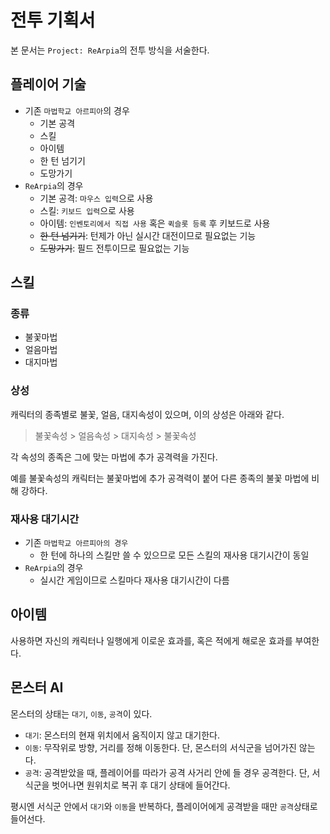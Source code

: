 # 전투 기획서

본 문서는 `Project: ReArpia`의 전투 방식을 서술한다.

## 플레이어 기술

- 기존 `마법학교 아르피아`의 경우
  - 기본 공격
  - 스킬
  - 아이템
  - 한 턴 넘기기
  - 도망가기
- `ReArpia`의 경우
  - 기본 공격: `마우스 입력`으로 사용
  - 스킬: `키보드 입력`으로 사용
  - 아이템: `인벤토리에서 직접 사용` 혹은 `퀵슬롯 등록` 후 키보드로 사용
  - ~~한 턴 넘기기~~: 턴제가 아닌 실시간 대전이므로 필요없는 기능
  - ~~도망가기~~: 필드 전투이므로 필요없는 기능

## 스킬

### 종류

- 불꽃마법
- 얼음마법
- 대지마법

### 상성

캐릭터의 종족별로 불꽃, 얼음, 대지속성이 있으며, 이의 상성은 아래와 같다.

> 불꽃속성 > 얼음속성 > 대지속성 > 불꽃속성

각 속성의 종족은 그에 맞는 마법에 추가 공격력을 가진다.

예를 불꽃속성의 캐릭터는 불꽃마법에 추가 공격력이 붙어 다른 종족의 불꽃 마법에 비해 강하다.

### 재사용 대기시간

- 기존 `마법학교 아르피아의 경우`
  - 한 턴에 하나의 스킬만 쓸 수 있으므로 모든 스킬의 재사용 대기시간이 동일
- `ReArpia`의 경우
  - 실시간 게임이므로 스킬마다 재사용 대기시간이 다름

## 아이템

사용하면 자신의 캐릭터나 일행에게 이로운 효과를, 혹은 적에게 해로운 효과를 부여한다.

## 몬스터 AI

몬스터의 상태는 `대기`, `이동`, `공격`이 있다.

- `대기`: 몬스터의 현재 위치에서 움직이지 않고 대기한다.
- `이동`: 무작위로 방향, 거리를 정해 이동한다. 단, 몬스터의 서식군을 넘어가진 않는다.
- `공격`: 공격받았을 때, 플레이어를 따라가 공격 사거리 안에 들 경우 공격한다. 단, 서식군을 벗어나면 원위치로 복귀 후 대기 상태에 들어간다.

평시엔 서식군 안에서 `대기`와 `이동`을 반복하다, 플레이어에게 공격받을 때만 `공격`상태로 들어선다.
